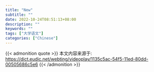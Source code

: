 ```yaml
---
title: "New"
subtitle: ""
date: 2022-10-24T08:51:13+08:00
description: ""
keywords: ""
tags: ["大学语文"]
categories: ["Chinese"]
---
```


{{< admonition quote >}}
本文内容来源于: https://dict.eudic.net/webting/videoplay/1135c5ac-54f5-11ed-80dd-00505686c5e6
{{< /admonition >}}